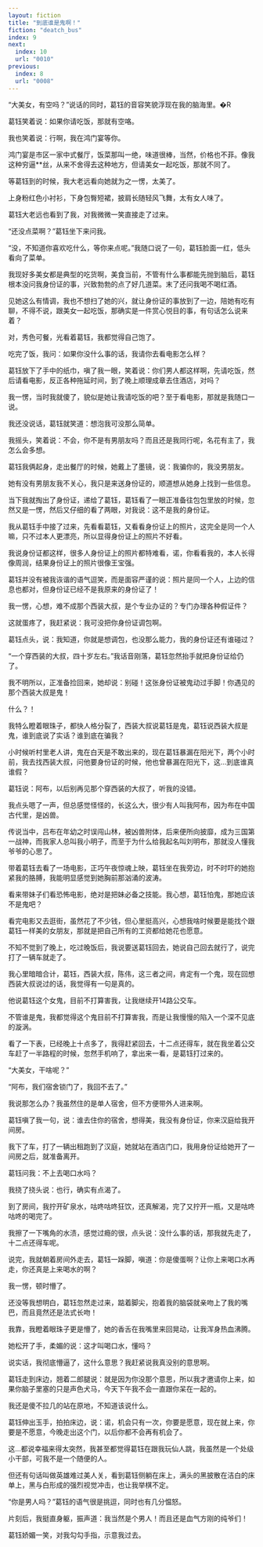 ```yaml
---
layout: fiction
title: "到底谁是鬼啊！"
fiction: "deatch_bus"
index: 9
next:
  index: 10
  url: "0010"
previous:
  index: 8
  url: "0008"
---
```

“大美女，有空吗？”说话的同时，葛钰的音容笑貌浮现在我的脑海里。�R

葛钰笑着说：如果你请吃饭，那就有空咯。

我也笑着说：行啊，我在鸿门宴等你。

鸿门宴是市区一家中式餐厅，饭菜那叫一绝，味道很棒，当然，价格也不菲。像我这种穷逼**丝，从来不舍得去这种地方，但请美女一起吃饭，那就不同了。

等葛钰到的时候，我大老远看向她就为之一愣，太美了。

上身粉红色小衬衫，下身包臀短裙，披肩长随轻风飞舞，太有女人味了。

葛钰大老远也看到了我，对我微微一笑直接走了过来。

“还没点菜啊？”葛钰坐下来问我。

“没，不知道你喜欢吃什么，等你来点呢。”我随口说了一句，葛钰脸面一红，低头看向了菜单。

我现好多美女都是典型的吃货啊，美食当前，不管有什么事都能先抛到脑后，葛钰根本没问我身份证的事，兴致勃勃的点了好几道菜。末了还问我喝不喝红酒。

见她这么有情调，我也不想扫了她的兴，就让身份证的事放到了一边，陪她有吃有聊，不得不说，跟美女一起吃饭，那确实是一件赏心悦目的事，有句话怎么说来着？

对，秀色可餐，光看着葛钰，我都觉得自己饱了。

吃完了饭，我问：如果你没什么事的话，我请你去看电影怎么样？

葛钰放下了手中的纸巾，嗔了我一眼，笑着说：你们男人都这样啊，先请吃饭，然后请看电影，反正各种拖延时间，到了晚上顺理成章去住酒店，对吗？

我一愣，当时我就傻了，貌似是她让我请吃饭的吧？至于看电影，那就是我随口一说。

我还没说话，葛钰就笑道：想泡我可没那么简单。

我摇头，笑着说：不会，你不是有男朋友吗？而且还是我同行呢，名花有主了，我怎么会多想。

葛钰我俩起身，走出餐厅的时候，她戴上了墨镜，说：我骗你的，我没男朋友。

她有没有男朋友我不关心，我只是来送身份证的，顺道想从她身上找到一些信息。

当下我就掏出了身份证，递给了葛钰，葛钰看了一眼正准备往包包里放的时候，忽然又是一愣，然后又仔细的看了两眼，对我说：这不是我的身份证。

我从葛钰手中接了过来，先看看葛钰，又看看身份证上的照片，这完全是同一个人嘛，只不过本人更漂亮，所以显得身份证上的照片不好看。

我说身份证都这样，很多人身份证上的照片都特难看，诺，你看看我的，本人长得像周润，结果身份证上的照片很像王宝强。

葛钰并没有被我诙谐的语气逗笑，而是面容严谨的说：照片是同一个人，上边的信息也都对，但身份证已经不是我原来的身份证了！

我一愣，心想，难不成那个西装大叔，是个专业办证的？专门办理各种假证件？

这就蛋疼了，我赶紧说：我可没把你身份证调包啊。

葛钰点头，说：我知道，你就是想调包，也没那么能力，我的身份证还有谁碰过？

“一个穿西装的大叔，四十岁左右。”我话音刚落，葛钰忽然抬手就把身份证给仍了。

我不明所以，正准备捡回来，她却说：别碰！这张身份证被鬼动过手脚！你遇见的那个西装大叔是鬼！

什么？！

我特么瞪着眼珠子，都快人格分裂了，西装大叔说葛钰是鬼，葛钰说西装大叔是鬼，谁到底说了实话？谁到底在骗我？

小时候听村里老人讲，鬼在白天是不敢出来的，现在葛钰暴漏在阳光下，两个小时前，我去找西装大叔，问他要身份证的时候，他也曾暴漏在阳光下，这...到底谁真谁假？

葛钰说：阿布，以后别再见那个穿西装的大叔了，听我的没错。

我点头嗯了一声，但总感觉怪怪的，长这么大，很少有人叫我阿布，因为布在中国古代里，是凶兽。

传说当中，吕布在年幼之时误闯山林，被凶兽附体，后来便所向披靡，成为三国第一战神，而我家人总叫我小明子，而至于为什么给我起名叫刘明布，那就没人懂我爷爷的心思了。

带着葛钰去看了一场电影，正巧午夜惊魂上映，葛钰坐在我旁边，时不时吓的她抱紧我的胳膊，我能明显感觉到她胸前那汹涌的波涛。

看来带妹子们看恐怖电影，绝对是把妹必备之技能。我心想，葛钰怕鬼，那她应该不是鬼吧？

看完电影又去逛街，虽然花了不少钱，但心里挺高兴，心想我啥时候要是能找个跟葛钰一样美的女朋友，那就是把自己所有的工资都给她花也愿意。

不知不觉到了晚上，吃过晚饭后，我说要送葛钰回去，她说自己回去就行了，说完打了一辆车就走了。

我心里暗暗合计，葛钰，西装大叔，陈伟，这三者之间，肯定有一个鬼，现在回想西装大叔说过的话，我觉得有一句是真的。

他说葛钰这个女鬼，目前不打算害我，让我继续开14路公交车。

不管谁是鬼，我都觉得这个鬼目前不打算害我，而是让我慢慢的陷入一个深不见底的漩涡。

看了一下表，已经晚上十点多了，我得赶紧回去，十二点还得车，就在我坐着公交车赶了一半路程的时候，忽然手机响了，拿出来一看，是葛钰打过来的。

“大美女，干啥呢？”

“阿布，我们宿舍锁门了，我回不去了。”

我说那怎么办？我虽然住的是单人宿舍，但不方便带外人进来啊。

葛钰嗔了我一句，说：谁去住你的宿舍，想得美，我没有身份证，你来汉庭给我开间房。

我下了车，打了一辆出租跑到了汉庭，她就站在酒店门口，我用身份证给她开了一间房之后，就准备离开。

葛钰问我：不上去喝口水吗？

我挠了挠头说：也行，确实有点渴了。

到了房间，我拧开矿泉水，咕咚咕咚狂饮，还真解渴，完了又拧开一瓶，又是咕咚咕咚的喝完了。

我擦了一下嘴角的水渍，感觉过瘾的很，点头说：没什么事的话，那我就先走了，十二点还得车呢。

说完，我就朝着房间外走去，葛钰一跺脚，嗔道：你是傻蛋啊？让你上来喝口水再走，你还真是上来喝水的啊？

我一愣，顿时懵了。

还没等我想明白，葛钰忽然走过来，踮着脚尖，抱着我的脑袋就亲吻上了我的嘴巴，而且竟然还是法式长吻！

我靠，我瞪着眼珠子更是懵了，她的香舌在我嘴里来回晃动，让我浑身热血沸腾。

她松开了手，柔媚的说：这才叫喝口水，懂吗？

说实话，我彻底懵逼了，这什么意思？我赶紧说我真没别的意思啊。

葛钰走到床边，翘着二郎腿说：就是因为你没那个意思，所以我才邀请你上来，如果你脑子里塞的只是声色犬马，今天下午我不会一直跟你呆在一起的。

我还是傻不拉几的站在原地，不知道该说什么。

葛钰伸出玉手，拍拍床边，说：诺，机会只有一次，你要是愿意，现在就上来，你要是不愿意，今晚走出这个门，以后你都不会再有机会了。

这...都说幸福来得太突然，我甚至都觉得葛钰在跟我玩仙人跳，我虽然是一个处级小干部，可我不是一个随便的人。

但还有句话叫做英雄难过美人关，看到葛钰侧躺在床上，满头的黑披散在洁白的床单上，黑与白形成的强烈视觉冲击，也让我举棋不定。

“你是男人吗？”葛钰的语气很是挑逗，同时也有几分愠怒。

片刻后，我挺直身躯，振声道：我当然是个男人！而且还是血气方刚的纯爷们！

葛钰娇媚一笑，对我勾勾手指，示意我过去。